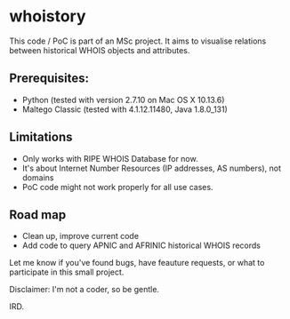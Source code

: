 # whoistory
This code / PoC is part of an MSc project.
It aims to visualise relations between historical WHOIS objects and attributes.


Prerequisites:
--------------
- Python (tested with version 2.7.10 on Mac OS X 10.13.6)
- Maltego Classic (tested with 4.1.12.11480, Java 1.8.0_131)

Limitations
-----------
- Only works with RIPE  WHOIS Database for now.
- It's about Internet Number Resources (IP addresses, AS numbers), not domains
- PoC code might not work properly for all use cases.

Road map
--------
- Clean up, improve current code
- Add code to query APNIC and AFRINIC historical WHOIS records

Let me know if you've found bugs, have feauture requests, or what to participate in this small project.

Disclaimer: I'm not a coder, so be gentle.

IRD. 
